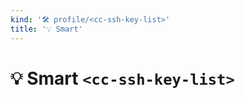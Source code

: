 ```yaml
---
kind: '🛠 profile/<cc-ssh-key-list>'
title: '💡 Smart'
---
```


# 💡 Smart `<cc-ssh-key-list>`

<cc-smart-container>
  <cc-ssh-key-list></cc-ssh-key-list>
</cc-smart-container>
